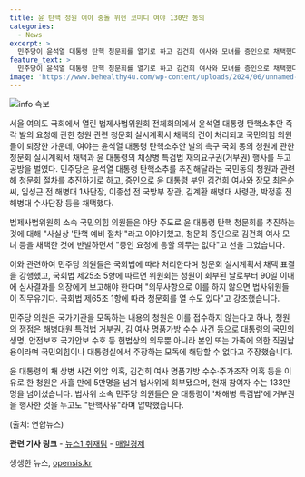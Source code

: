 ```yaml
---
title: 윤 탄핵 청원 여야 충돌 위헌 코미디 여야 130만 동의
categories:
  - News
excerpt: >
  민주당이 윤석열 대통령 탄핵 청문회를 열기로 하고 김건희 여사와 모녀를 증인으로 채택했다. 국민의힘은 이를 사실상 탄핵 예비 절차로 비판하며 증인 요청에 응할 의무는 없다고 주장했고, 한편 민주당은 윤 대통령 탄핵을 국민동의로 추진하기로 했다. 법사위 의정활동에 대한 논란도 이어졌으며, 대통령의 거부권 행사와 관련한 압박도 이뤄졌다.
feature_text: >
  민주당이 윤석열 대통령 탄핵 청문회를 열기로 하고 김건희 여사와 모녀를 증인으로 채택했다. 국민의힘은 이를 사실상 탄핵 예비 절차로 비판하며 증인 요청에 응할 의무는 없다고 주장했고, 한편 민주당은 윤 대통령 탄핵을 국민동의로 추진하기로 했다. 법사위 의정활동에 대한 논란도 이어졌으며, 대통령의 거부권 행사와 관련한 압박도 이뤄졌다.
image: 'https://www.behealthy4u.com/wp-content/uploads/2024/06/unnamed-file.png'
---
```


<p><img src="https://www.behealthy4u.com/wp-content/uploads/2024/06/unnamed-file.png" alt="info 속보" /></p>

<p>서울 여의도 국회에서 열린 법제사법위원회 전체회의에서 윤석열 대통령 탄핵소추안 즉각 발의 요청에 관한 청원 관련 청문회 실시계획서 채택의 건이 처리되고 국민의힘 의원들이 퇴장한 가운데, 여야는 윤석열 대통령 탄핵소추안 발의 촉구 국회 동의 청원에 관한 청문회 실시계획서 채택과 윤 대통령의 채상병 특검법 재의요구권(거부권) 행사를 두고 공방을 벌였다. 민주당은 윤석열 대통령 탄핵소추를 추진해달라는 국민동의 청원과 관련해 청문회 절차를 추진하기로 하고, 증인으로 윤 대통령 부인 김건희 여사와 장모 최은순씨, 임성근 전 해병대 1사단장, 이종섭 전 국방부 장관, 김계환 해병대 사령관, 박정훈 전 해병대 수사단장 등을 채택했다.</p>

<p>법제사법위원회 소속 국민의힘 의원들은 야당 주도로 윤 대통령 탄핵 청문회를 추진하는 것에 대해 "사실상 '탄핵 예비 절차'"라고 이야기했고, 청문회 증인으로 김건희 여사 모녀 등을 채택한 것에 반발하면서 "증인 요청에 응할 의무는 없다"고 선을 그었습니다.</p>

<p>이와 관련하여 민주당 의원들은 국회법에 따라 처리한다며 청문회 실시계획서 채택 표결을 강행했고, 국회법 제25조 5항에 따르면 위원회는 청원이 회부된 날로부터 90일 이내에 심사결과를 의장에게 보고해야 한다며 "의무사항으로 이를 하지 않으면 법사위원들이 직무유기다. 국회법 제65조 1항에 따라 청문회를 열 수도 있다"고 강조했습니다.</p>

<p>민주당 의원은 국가기관을 모독하는 내용의 청원은 이를 접수하지 않는다고 하나, 청원의 쟁점은 해병대원 특검법 거부권, 김 여사 명품가방 수수 사건 등으로 대통령의 국민의 생명, 안전보호 국가안보 수호 등 헌법상의 의무뿐 아니라 본인 또는 가족에 의한 직권남용이라며 국민의힘이나 대통령실에서 주장하는 모독에 해당할 수 없다고 주장했습니다.</p>

<p>윤 대통령의 채 상병 사건 외압 의혹, 김건희 여사 명품가방 수수·주가조작 의혹 등을 이유로 한 청원은 사흘 만에 5만명을 넘겨 법사위에 회부됐으며, 현재 참여자 수는 133만명을 넘어섰습니다. 법사위 소속 민주당 의원들은 윤 대통령이 '채해병 특검법'에 거부권을 행사한 것을 두고도 "탄핵사유"라며 압박했습니다. </p>

<p>(출처: 연합뉴스)</p>

<p><strong>관련 기사 링크</strong>
- <a href="https://news.naver.com/main/read.nhn?mode=LSD&mid=sec&oid=421&aid=0005559080&sid1=001">뉴스1 취재팀</a>
- <a href="https://news.naver.com/main/read.nhn?mode=LSD&mid=sec&oid=009&aid=0004888686&sid1=001">매일경제</a></p>
생생한 뉴스, <a href="https://opensis.kr" rel="dofollow">opensis.kr</a>


